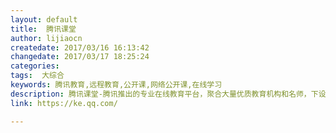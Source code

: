 ```yaml
---
layout: default
title:  腾讯课堂
author: lijiaocn
createdate: 2017/03/16 16:13:42
changedate: 2017/03/17 18:25:24
categories:
tags:  大综合
keywords: 腾讯教育,远程教育,公开课,网络公开课,在线学习
description: 腾讯课堂-腾讯推出的专业在线教育平台，聚合大量优质教育机构和名师，下设职业培训、公务员考试、托福雅思、考证考级、英语口语、中小学教育等众多在线学习精品课程，打造老师在线上课教学、学生及时互动学习的课堂。腾讯课堂，学习成就梦想！
link: https://ke.qq.com/

---
```

